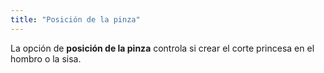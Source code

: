```yaml
---
title: "Posición de la pinza"
---
```


La opción de **posición de la pinza** controla si crear el corte princesa en el hombro o la sisa.

